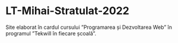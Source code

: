 # LT-Mihai-Stratulat-2022
Site elaborat în cardul cursului ”Programarea și Dezvoltarea Web” în programul ”Tekwill în fiecare școală”.
